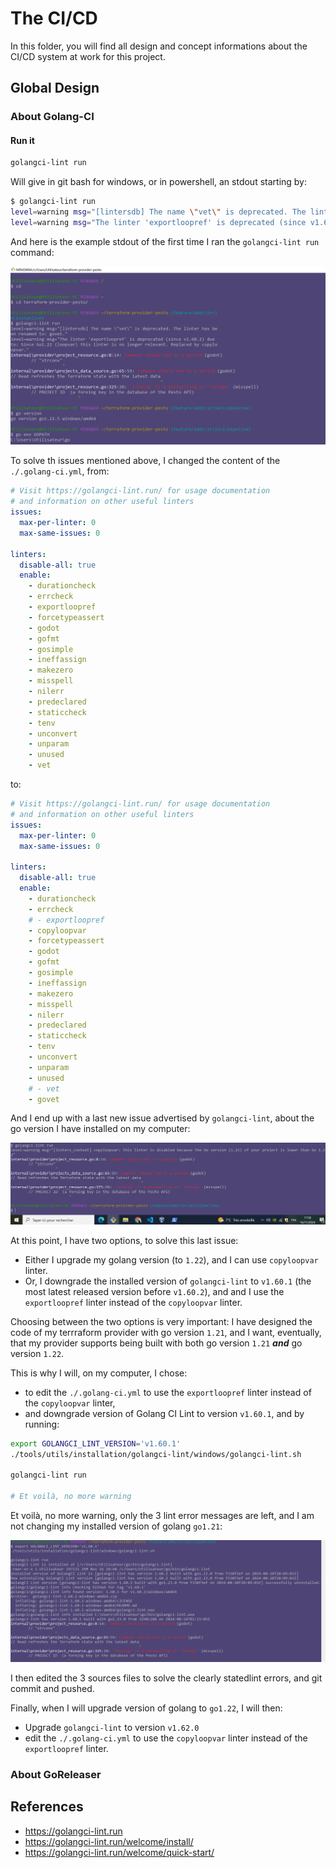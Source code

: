 # The CI/CD

In this folder, you will find all design and concept informations about the CI/CD system at work for this project.

## Global Design

### About Golang-CI

#### Run it

```bash
golangci-lint run
```

Will give in git bash for windows, or in powershell, an stdout starting by:

```bash
$ golangci-lint run
level=warning msg="[lintersdb] The name \"vet\" is deprecated. The linter has been renamed to: govet."
level=warning msg="The linter 'exportloopref' is deprecated (since v1.60.2) due to: Since Go1.22 (loopvar) this linter is no longer relevant. Replaced by copyloopvar."

```

And here is the example stdout of the first time I ran the `golangci-lint run` command:

![first golang-ci run](./images/golang-ci-run.ex1.PNG)

To solve th issues mentioned above, I changed the content of the `./.golang-ci.yml`, from:

```Yaml
# Visit https://golangci-lint.run/ for usage documentation
# and information on other useful linters
issues:
  max-per-linter: 0
  max-same-issues: 0

linters:
  disable-all: true
  enable:
    - durationcheck
    - errcheck
    - exportloopref
    - forcetypeassert
    - godot
    - gofmt
    - gosimple
    - ineffassign
    - makezero
    - misspell
    - nilerr
    - predeclared
    - staticcheck
    - tenv
    - unconvert
    - unparam
    - unused
    - vet
```

to:

```Yaml
# Visit https://golangci-lint.run/ for usage documentation
# and information on other useful linters
issues:
  max-per-linter: 0
  max-same-issues: 0

linters:
  disable-all: true
  enable:
    - durationcheck
    - errcheck
    # - exportloopref
    - copyloopvar
    - forcetypeassert
    - godot
    - gofmt
    - gosimple
    - ineffassign
    - makezero
    - misspell
    - nilerr
    - predeclared
    - staticcheck
    - tenv
    - unconvert
    - unparam
    - unused
    # - vet
    - govet
```

And I end up with a last new issue advertised by `golangci-lint`, about the go version I have installed on my computer:

![go version issue](./images/golang-ci-run.ex1.go.version.issue.PNG)

At this point, I have two options, to solve this last issue:

* Either I upgrade my golang version (to `1.22`), and I can use `copyloopvar` linter.
* Or, I downgrade the installed version of `golangci-lint` to `v1.60.1` (the most latest released version before `v1.60.2`), and and I use the `exportloopref` linter instead of the `copyloopvar` linter.

Choosing between the two options is very important: I have designed the code of my terrraform provider with go version `1.21`, and I want, eventually, that my provider supports being built with both go version `1.21` **_and_** go version `1.22`.

This is why I will, on my computer, I chose:

* to edit the `./.golang-ci.yml` to use the `exportloopref` linter instead of the `copyloopvar` linter,
* and downgrade version of Golang CI Lint to version `v1.60.1`, and  by running:

```bash
export GOLANGCI_LINT_VERSION='v1.60.1'
./tools/utils/installation/golangci-lint/windows/golangci-lint.sh

golangci-lint run

# Et voilà, no more warning
```

Et voilà, no more warning, only the 3 lint error messages are left, and I am not changing my  installed version of golang `go1.21`:

![Et voilà, no more versions warning](./images/golang-ci-run.ex1.all.issues.solved.for.go.1.21.PNG)

I then edited the 3 sources files to solve the clearly statedlint errors, and git commit and pushed.

Finally, when I will upgrade version of golang to `go1.22`, I will then:

* Upgrade `golangci-lint` to version `v1.62.0`
* edit the `./.golang-ci.yml` to use the `copyloopvar` linter instead of the `exportloopref` linter.

### About GoReleaser

## References

* <https://golangci-lint.run>
* <https://golangci-lint.run/welcome/install/>
* <https://golangci-lint.run/welcome/quick-start/>
